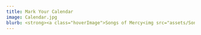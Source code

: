 ```yaml
---
title: Mark Your Calendar
image: Calendar.jpg
blurb: <strong><a class="hoverImage">Songs of Mercy<img src="assets/SongsOfMercy.jpg"/></a></strong><br/>&nbsp;&nbsp;Mar. 15, 7:30pm @ Knox-Met<br/><strong>Disney/Broadway</strong><br/>&nbsp;&nbsp;May 3, 7:30pm @ Knox-Met<br/><strong><a href="https://www.reginasymphony.com/concerts/beethoven-symphony-no-9/">Beethoven's Symphony No. 9</a></strong><br/>&nbsp;&nbsp;May 9, 7:30pm @ Conexus Arts Centre
---
```

